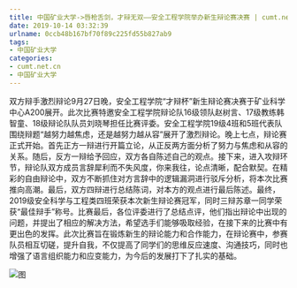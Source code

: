 ```yaml
---
title: 中国矿业大学->唇枪舌剑，才辩无双——安全工程学院举办新生辩论赛决赛 | cumt.net.cn
date: 2019-10-14 03:32:39
urlname: 0ccb48b167bf70f89c225fd55b827ab9
tags: 
- 中国矿业大学
categories:
- cumt.net.cn
- 中国矿业大学
---
```

双方辩手激烈辩论9月27日晚，安全工程学院“才辩杯”新生辩论赛决赛于矿业科学中心A200展开。此次比赛特邀安全工程学院辩论队16级领队赵树言、17级教练韩智童、18级辩论队队员刘晓琴担任比赛评委。安全工程学院19级4班和5班代表队围绕辩题“越努力越焦虑，还是越努力越从容”展开了激烈辩论。晚上七点，辩论赛正式开始。首先正方一辩进行开篇立论，从正反两方面分析了努力与焦虑和从容的关系。随后，反方一辩给予回应，双方各自陈述自己的观点。接下来，进入攻辩环节，辩论队双方成员言辞犀利而不失风度，你来我往，论点清晰，配合默契。在精彩的自由辩论中，双方不断抓住对方言辞中的逻辑漏洞进行驳斥分析，将本次比赛推向高潮。最后，双方四辩进行总结陈词，对本方的观点进行最后陈述。最终，2019级安全科学与工程类四班荣获本次新生辩论赛冠军，同时三辩苏章一同学荣获“最佳辩手”称号。比赛最后，各位评委进行了总结点评，他们指出辩论中出现的问题，并提出了相应的解决方法，希望选手们能够吸取经验，在接下来的比赛中有更出色的发挥。此次比赛旨在锻炼新生的辩论能力和合作能力，在辩论赛中，参赛队员相互切磋，提升自我，不仅提高了同学们的思维反应速度、沟通技巧，同时也增强了语言组织能力和应变能力，为今后的发展打下了扎实的基础。

![图](http://xwzx.cumt.edu.cn/_upload/article/images/86/02/722e43f6464b916a473e0a9f9d1a/0acea027-bac3-4fe4-a4b1-1aac8b8db8cb.jpg)

